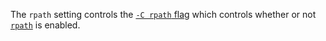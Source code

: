The `rpath` setting controls the [`-C rpath` flag](https://doc.rust-lang.org/rustc/codegen-options/index.html#rpath) which controls
whether or not [`rpath`](https://en.wikipedia.org/wiki/Rpath) is enabled.